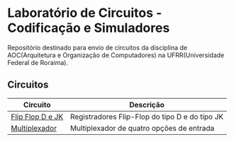 # Laboratório de Circuitos - Codificação e Simuladores

Repositório destinado para envio de circuitos da disciplina de AOC(Arquitetura e Organização de Computadores) na UFRR(Universidade Federal de Roraima).

## Circuitos

| Circuito                             | Descrição                                      |
|--------------------------------------|------------------------------------------------|
| [Flip Flop D e JK](Componente%2001/) | Registradores Flip-Flop do tipo D e do tipo JK |
| [Multiplexador](Componente%2002/)    | Multiplexador de quatro opções de entrada      |
